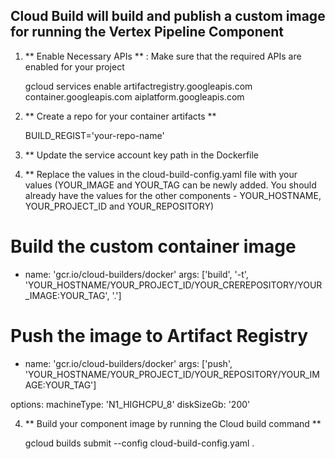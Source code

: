 

## Cloud Build will build and publish a custom image for running the Vertex Pipeline Component

1. ** Enable Necessary APIs ** : Make sure that the required APIs are enabled for your project

    gcloud services enable artifactregistry.googleapis.com container.googleapis.com aiplatform.googleapis.com


2. ** Create a repo for your container artifacts ** 

    BUILD_REGIST='your-repo-name'

3. ** Update the service account key path in the Dockerfile


3. ** Replace the values in the cloud-build-config.yaml file with your values (YOUR_IMAGE and YOUR_TAG can be newly added. You should already have the values for the other components - YOUR_HOSTNAME, YOUR_PROJECT_ID and YOUR_REPOSITORY) 

  # Build the custom container image
  - name: 'gcr.io/cloud-builders/docker'
    args: ['build', '-t', 'YOUR_HOSTNAME/YOUR_PROJECT_ID/YOUR_CREREPOSITORY/YOUR_IMAGE:YOUR_TAG', '.']


  # Push the image to Artifact Registry
  - name: 'gcr.io/cloud-builders/docker'
    args: ['push', 'YOUR_HOSTNAME/YOUR_PROJECT_ID/YOUR_REPOSITORY/YOUR_IMAGE:YOUR_TAG']
    
options:
  machineType: 'N1_HIGHCPU_8'
  diskSizeGb: '200'


4. ** Build your component image by running the Cloud build command ** 

    gcloud builds submit --config cloud-build-config.yaml .

